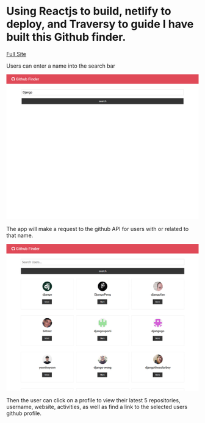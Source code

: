 
<h1>Using Reactjs to build, netlify to deploy, and Traversy to guide I have built this Github finder. </h1>

<a href = "https://djangosgithubfinder.netlify.app/">Full Site</a>

Users can enter a name into the search bar

<img src="./images/searchdjango1.png" />

The app will make a request to the github API for users with or related to that name.

<img src="./images/searchdjango.png" />

Then the user can click on a profile to view their latest 5 repositories, username, website, activities,  as well as find a link to the selected users github profile. 